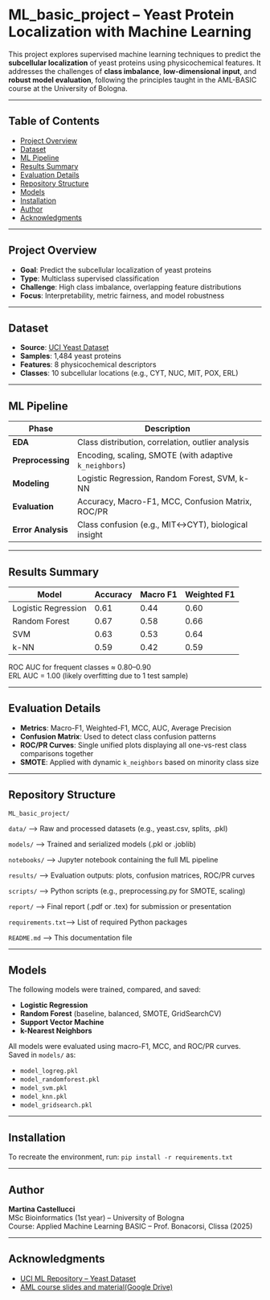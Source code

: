 # ML_basic_project – Yeast Protein Localization with Machine Learning

This project explores supervised machine learning techniques to predict the **subcellular localization** of yeast proteins using physicochemical features. It addresses the challenges of **class imbalance**, **low-dimensional input**, and **robust model evaluation**, following the principles taught in the AML-BASIC course at the University of Bologna.

---

## Table of Contents
- [Project Overview](#project-overview)
- [Dataset](#dataset)
- [ML Pipeline](#ml-pipeline)
- [Results Summary](#results-summary)
- [Evaluation Details](#evaluation-details)
- [Repository Structure](#repository-structure)
- [Models](#models)
- [Installation](#installation)
- [Author](#author)
- [Acknowledgments](#acknowledgments)

---

## Project Overview

- **Goal**: Predict the subcellular localization of yeast proteins
- **Type**: Multiclass supervised classification
- **Challenge**: High class imbalance, overlapping feature distributions
- **Focus**: Interpretability, metric fairness, and model robustness

---

## Dataset

- **Source**: [UCI Yeast Dataset](https://archive.ics.uci.edu/ml/datasets/Yeast)
- **Samples**: 1,484 yeast proteins
- **Features**: 8 physicochemical descriptors
- **Classes**: 10 subcellular locations (e.g., CYT, NUC, MIT, POX, ERL)

---

## ML Pipeline

| Phase             | Description |
|------------------|-------------|
| **EDA**          | Class distribution, correlation, outlier analysis |
| **Preprocessing**| Encoding, scaling, SMOTE (with adaptive `k_neighbors`) |
| **Modeling**     | Logistic Regression, Random Forest, SVM, k-NN |
| **Evaluation**   | Accuracy, Macro-F1, MCC, Confusion Matrix, ROC/PR |
| **Error Analysis**| Class confusion (e.g., MIT↔CYT), biological insight |

---

## Results Summary

| Model               | Accuracy | Macro F1 | Weighted F1 |
|--------------------|----------|----------|-------------|
| Logistic Regression| 0.61     | 0.44     | 0.60        |
| Random Forest       | 0.67     | 0.58     | 0.66        |
| SVM                | 0.63     | 0.53     | 0.64        |
| k-NN               | 0.59     | 0.42     | 0.59        |

ROC AUC for frequent classes ≈ 0.80–0.90  
ERL AUC = 1.00 (likely overfitting due to 1 test sample)

---

## Evaluation Details

- **Metrics**: Macro-F1, Weighted-F1, MCC, AUC, Average Precision
- **Confusion Matrix**: Used to detect class confusion patterns
- **ROC/PR Curves**: Single unified plots displaying all one-vs-rest class comparisons together
- **SMOTE**: Applied with dynamic `k_neighbors` based on minority class size

---

## Repository Structure

`ML_basic_project/`

`data/` --> Raw and processed datasets (e.g., yeast.csv, splits, .pkl)

`models/` --> Trained and serialized models (.pkl or .joblib)

`notebooks/` --> Jupyter notebook containing the full ML pipeline

`results/` --> Evaluation outputs: plots, confusion matrices, ROC/PR curves

`scripts/` --> Python scripts (e.g., preprocessing.py for SMOTE, scaling)

`report/` --> Final report (.pdf or .tex) for submission or presentation

`requirements.txt`--> List of required Python packages

`README.md` --> This documentation file


---

## Models

The following models were trained, compared, and saved:

- **Logistic Regression**
- **Random Forest** (baseline, balanced, SMOTE, GridSearchCV)
- **Support Vector Machine**
- **k-Nearest Neighbors**

All models were evaluated using macro-F1, MCC, and ROC/PR curves.  
Saved in `models/` as:

- `model_logreg.pkl`
- `model_randomforest.pkl`
- `model_svm.pkl`
- `model_knn.pkl`
- `model_gridsearch.pkl`

---

## Installation

To recreate the environment, run: `pip install -r requirements.txt`

---

## Author

**Martina Castellucci**  
MSc Bioinformatics (1st year) – University of Bologna  
Course: Applied Machine Learning BASIC – Prof. Bonacorsi, Clissa (2025)

---

## Acknowledgments

- [UCI ML Repository – Yeast Dataset](https://archive.ics.uci.edu/ml/datasets/Yeast)
- [AML course slides and material(Google Drive)](https://drive.google.com/drive/folders/1ZrQpF_F9E45yQTO9mG8Izr3LaECVH0aH)

